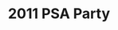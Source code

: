 ---
title: 2011 PSA Party
eleventyNavigation:
  key: 2011 PSA Party
  order:
  parent: PSA Party
layout: gallery.njk
permalink: "oldtimer/psa_party/2011/"
meta_desc: "Photos from the 2011 PSA Party, held in San Diego, CA"
url: "https://www.psa-history.org/oldtimer/psa_party/2011/"
collectionName: "2011-psa-party"
tags: "psa-party"
---